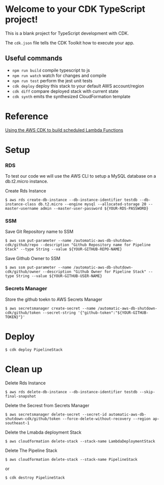 # Welcome to your CDK TypeScript project!

This is a blank project for TypeScript development with CDK.

The `cdk.json` file tells the CDK Toolkit how to execute your app.

## Useful commands

- `npm run build` compile typescript to js
- `npm run watch` watch for changes and compile
- `npm run test` perform the jest unit tests
- `cdk deploy` deploy this stack to your default AWS account/region
- `cdk diff` compare deployed stack with current state
- `cdk synth` emits the synthesized CloudFormation template

# Reference
[Using the AWS CDK to build scheduled Lambda Functions][Maarten_Thoelen]

# Setup

### **RDS**

To test our code we will use the AWS CLI to setup a MySQL database on a db.t2.micro instance.

Create Rds Instance

    $ aws rds create-db-instance --db-instance-identifier testdb --db-instance-class db.t2.micro --engine mysql --allocated-storage 20 --master-username admin --master-user-password ${YOUR-RDS-PASSWORD}

### **SSM**

Save Git Repository name to SSM

    $ aws ssm put-parameter --name /automatic-aws-db-shutdown-cdk/github/repo --description "Github Repository name for Pipeline Stack" --type String --value ${YOUR-GITHUB-REPO-NAME}

Save Github Owner to SSM

    $ aws ssm put-parameter --name /automatic-aws-db-shutdown-cdk/github/owner --description "Github Owner for Pipeline Stack" --type String --value ${YOUR-GITHUB-USER-NAME}

### **Secrets Manager**

Store the github toekn to AWS Secrets Manager

    $ aws secretsmanager create-secret --name /automatic-aws-db-shutdown-cdk/github/token --secret-string '{"github-token":"${YOUR-GITHUB-TOKEN}"}'

# Deploy

    $ cdk deploy PipelineStack

# Clean up


Delete Rds Instance

    $ aws rds delete-db-instance --db-instance-identifier testdb --skip-final-snapshot


Delete the Secrest from Secrets Manager

    $ aws secretsmanager delete-secret --secret-id automatic-aws-db-shutdown-cdk/github/token --force-delete-without-recovery --region ap-southeast-1


Delete the Lmabda deployment Stack

    $ aws cloudformation delete-stack --stack-name LambdaDeploymentStack

Delete The Pipeline Stack

    $ aws cloudformation delete-stack --stack-name PipelineStack

or

    $ cdk destroy PipelineStack

<!-- Reference -->
[Maarten_Thoelen]:https://medium.com/hatchsoftware/using-the-aws-cdk-to-build-scheduled-lambda-functions-13eb1674586e